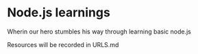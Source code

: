 Node.js learnings
=================


Wherin our hero stumbles his way through learning basic node.js

Resources will be recorded in URLS.md
